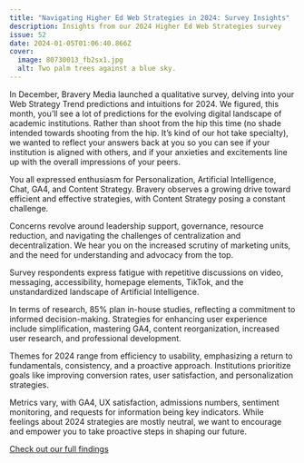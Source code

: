 ```yaml
---
title: "Navigating Higher Ed Web Strategies in 2024: Survey Insights"
description: Insights from our 2024 Higher Ed Web Strategies survey
issue: 52
date: 2024-01-05T01:06:40.866Z
cover:
  image: 80730013_fb2sx1.jpg
  alt: Two palm trees against a blue sky.
---
```

In December, Bravery Media launched a qualitative survey,  delving into your Web Strategy Trend predictions and intuitions for 2024. We figured, this month, you’ll see a lot of predictions for the evolving digital landscape of academic institutions. Rather than shoot from the hip this time (no shade intended towards shooting from the hip. It’s kind of our hot take specialty), we wanted to reflect your answers back at you so you can see if your institution is aligned with others, and if your anxieties and excitements line up with the overall impressions of your peers. 

You all expressed enthusiasm for Personalization, Artificial Intelligence, Chat, GA4, and Content Strategy. Bravery observes a growing drive toward efficient and effective strategies, with Content Strategy posing a constant challenge.

Concerns revolve around leadership support, governance, resource reduction, and navigating the challenges of centralization and decentralization. We hear you on the increased scrutiny of marketing units, and the need for understanding and advocacy from the top.

Survey respondents express fatigue with repetitive discussions on video, messaging, accessibility, homepage elements, TikTok, and the unstandardized landscape of Artificial Intelligence.

In terms of research, 85% plan in-house studies, reflecting a commitment to informed decision-making. Strategies for enhancing user experience include simplification, mastering GA4, content reorganization, increased user research, and professional development.

Themes for 2024 range from efficiency to usability, emphasizing a return to fundamentals, consistency, and a proactive approach. Institutions prioritize goals like improving conversion rates, user satisfaction, and personalization strategies.

Metrics vary, with GA4, UX satisfaction, admissions numbers, sentiment monitoring, and requests for information being key indicators. While feelings about 2024 strategies are mostly neutral, we want to encourage and empower you to take proactive steps in shaping our future.

<a href="https://bravery.co/insight/2024-higher-ed-web-trends/" class="button bright">Check out our full findings</a>